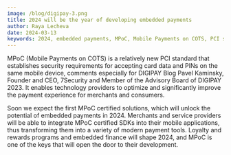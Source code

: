 ```yaml
---
image: /blog/digipay-3.png
title: 2024 will be the year of developing embedded payments
author: Raya Lecheva
date: 2024-03-13
keywords: 2024, embedded payments, MPoC, Mobile Payments on COTS, PCI standard, security requirements, card data, PIN, mobile device, DIGIPAY blog, Pavel Kaminski, 7Security, DIGIPAY 2023, technology providers, payment experience, merchants, consumers, MPoC certified solutions, SDK integration, mobile applications, loyalty programs, rewards, embedded finance, development
---
```


MPoC (Mobile Payments on COTS) is a relatively new PCI standard that establishes security requirements for accepting card data and PINs on the same mobile device, comments especially for DIGIPAY Blog Pavel Kaminsky, Founder and CEO, 7Security and Member of the Advisory Board of DIGIPAY 2023. It enables technology providers to optimize and significantly improve the payment experience for merchants and consumers.

Soon we expect the first MPoC certified solutions, which will unlock the potential of embedded payments in 2024. Merchants and service providers will be able to integrate MPoC certified SDKs into their mobile applications, thus transforming them into a variety of modern payment tools. Loyalty and rewards programs and embedded finance will shape 2024, and MPoC is one of the keys that will open the door to their development.
